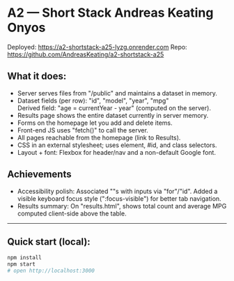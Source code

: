 # A2 — Short Stack Andreas Keating Onyos

Deployed: https://a2-shortstack-a25-lyzg.onrender.com 
Repo: https://github.com/AndreasKeating/a2-shortstack-a25


## What it does:
- Server serves files from "/public" and maintains a dataset in memory.
- Dataset fields (per row): "id", "model", "year", "mpg"  
  Derived field: "age = currentYear - year" (computed on the server).
- Results page shows the entire dataset currently in server memory.
- Forms on the homepage let you add and delete items.
- Front-end JS uses "fetch()" to call the server.
- All pages reachable from the homepage (link to Results).
- CSS in an external stylesheet; uses element, #id, and class selectors.
- Layout + font: Flexbox for header/nav and a non-default Google font.

## Achievements
- Accessibility polish: Associated "<label>"s with inputs via "for"/"id". Added a visible keyboard focus style (":focus-visible") for better tab navigation.
- Results summary: On "results.html", shows total count and average MPG computed client-side above the table.

---

## Quick start (local):

```bash
npm install
npm start
# open http://localhost:3000
